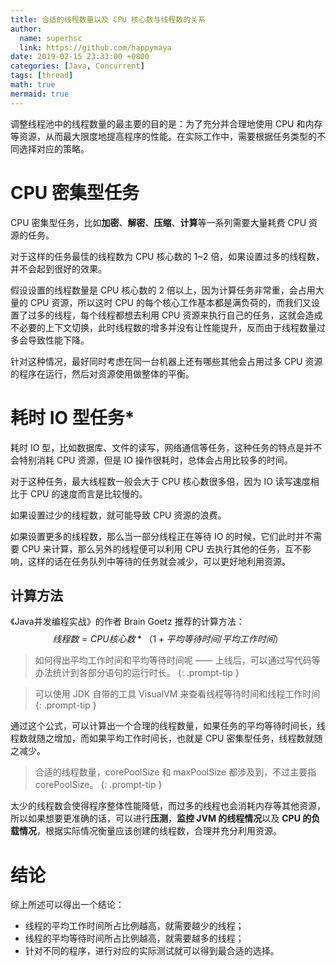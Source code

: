 ```yaml
---
title: 合适的线程数量以及 CPU 核心数与线程数的关系
author:
  name: superhsc
  link: https://github.com/happymaya
date: 2019-02-15 23:33:00 +0800
categories: [Java, Concurrent]
tags: [thread]
math: true
mermaid: true
---
```


调整线程池中的线程数量的最主要的目的是：为了充分并合理地使用 CPU 和内存等资源，从而最大限度地提高程序的性能。在实际工作中，需要根据任务类型的不同选择对应的策略。



# CPU 密集型任务

CPU 密集型任务，比如**加密**、**解密**、**压缩**、**计算**等一系列需要大量耗费 CPU 资源的任务。

对于这样的任务最佳的线程数为 CPU 核心数的 1~2 倍，如果设置过多的线程数，并不会起到很好的效果。

假设设置的线程数量是 CPU 核心数的 2 倍以上，因为计算任务非常重，会占用大量的 CPU 资源，所以这时 CPU 的每个核心工作基本都是满负荷的，而我们又设置了过多的线程，每个线程都想去利用 CPU 资源来执行自己的任务，这就会造成不必要的上下文切换，此时线程数的增多并没有让性能提升，反而由于线程数量过多会导致性能下降。

针对这种情况，最好同时考虑在同一台机器上还有哪些其他会占用过多 CPU 资源的程序在运行，然后对资源使用做整体的平衡。


# 耗时 IO 型任务*

耗时 IO 型，比如数据库、文件的读写，网络通信等任务，这种任务的特点是并不会特别消耗 CPU 资源，但是 IO 操作很耗时，总体会占用比较多的时间。

对于这种任务，最大线程数一般会大于 CPU 核心数很多倍，因为 IO 读写速度相比于 CPU 的速度而言是比较慢的。

如果设置过少的线程数，就可能导致 CPU 资源的浪费。

如果设置更多的线程数，那么当一部分线程正在等待 IO 的时候，它们此时并不需要 CPU 来计算，那么另外的线程便可以利用 CPU 去执行其他的任务，互不影响，这样的话在任务队列中等待的任务就会减少，可以更好地利用资源。
 
## 计算方法

《Java并发编程实战》的作者 Brain Goetz 推荐的计算方法：
$$
线程数 = CPU 核心数 * （1 + 平均等待时间/平均工作时间）
$$

> 如何得出平均工作时间和平均等待时间呢 —— 上线后，可以通过写代码等办法统计到各部分语句的运行时长。
{: .prompt-tip }

> 可以使用 JDK 自带的工具 VisualVM 来查看线程等待时间和线程工作时间
{: .prompt-tip }

通过这个公式，可以计算出一个合理的线程数量，如果任务的平均等待时间长，线程数就随之增加，而如果平均工作时间长，也就是 CPU 密集型任务，线程数就随之减少。

> 合适的线程数量，corePoolSize 和 maxPoolSize 都涉及到，不过主要指 corePoolSize。
{: .prompt-tip }

 
太少的线程数会使得程序整体性能降低，而过多的线程也会消耗内存等其他资源，所以如果想要更准确的话，可以进行**压测**，**监控 JVM 的线程情况**以及 **CPU 的负载情况**，根据实际情况衡量应该创建的线程数，合理并充分利用资源。



# 结论

综上所述可以得出一个结论：

- 线程的平均工作时间所占比例越高，就需要越少的线程；
- 线程的平均等待时间所占比例越高，就需要越多的线程；
- 针对不同的程序，进行对应的实际测试就可以得到最合适的选择。






